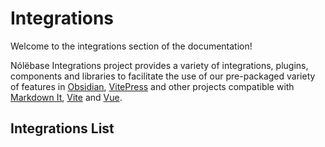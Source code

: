 # Integrations

Welcome to the integrations section of the documentation!

Nólëbase Integrations project provides a variety of integrations, plugins, components and libraries to facilitate the use of our pre-packaged variety of features in [Obsidian](https://obsidian.md), [VitePress](https://vitepress.dev) and other projects compatible with [Markdown It](https://github.com/markdown-it/markdown-it), [Vite](https://vitejs.dev/) and [Vue](https://vuejs.org/).

## Integrations List

<IntegrationCard type="markdown-it" title="Bi-Directional Links" package="markdown-it-bi-directional-links">
  <template v-slot:badge>
    <Badge type="tip" text="v1.27.2" />
  </template>
</IntegrationCard>

<br />

<IntegrationCard type="markdown-it" title="Elements Transformation" package="markdown-it-element-transform">
  <template v-slot:badge>
    <Badge type="tip" text="v1.27.2" />
  </template>
</IntegrationCard>

<br />

<IntegrationCard type="vitepress" title="Enhanced Readabilities" package="vitepress-plugin-enhanced-readabilities">
  <template v-slot:badge>
    <Badge type="tip" text="v1.27.2" />
  </template>
</IntegrationCard>

<br />

<IntegrationCard type="vitepress" title="Inline Link Previewing" package="vitepress-plugin-inline-link-preview">
  <template v-slot:badge>
    <Badge type="warning" text="Beta" />
  </template>
</IntegrationCard>

<br />

<IntegrationCard type="vitepress" title="Blinking highlight targeted heading" package="vitepress-plugin-highlight-targeted-heading">
  <template v-slot:badge>
    <Badge type="tip" text="v1.27.2" />
  </template>
</IntegrationCard>

<br />

<IntegrationCard type="vitepress" title="Changelog & File history" package="vitepress-plugin-git-changelog">
  <template v-slot:badge>
    <Badge type="danger" text="Alpha" />
  </template>
</IntegrationCard>

<br />

<IntegrationCard type="vitepress" title="Previewing image (social media card) generation" package="vitepress-plugin-og-image">
  <template v-slot:badge>
    <Badge type="warning" text="Beta" />
  </template>
</IntegrationCard>

<br />

<IntegrationCard type="vitepress" title="Page properties" package="vitepress-plugin-page-properties">
  <template v-slot:badge>
    <Badge type="danger" text="Alpha" />
  </template>
</IntegrationCard>

<br />

<IntegrationCard type="vitepress" title="Enhanced <mark> elements" package="vitepress-plugin-enhanced-mark">
  <template v-slot:title>
    Enhanced <code>&lt;mark&gt;</code> elements
  </template>
  <template v-slot:badge>
    <Badge type="warning" text="Beta" />
  </template>
</IntegrationCard>

<br />

<IntegrationCard type="vitepress" title="Enhanced <img> elements" package="vitepress-plugin-enhanced-img">
  <template v-slot:title>
    Enhanced <code>&lt;img&gt;</code> elements
  </template>
  <template v-slot:badge>
    <Badge type="warning" text="Beta" />
  </template>
</IntegrationCard>

<br />

<IntegrationCard type="obsidian" title="UnoCSS" package="obsidian-plugin-unocss">
  <template v-slot:badge>
    <Badge type="warning" text="Beta" />
  </template>
</IntegrationCard>
